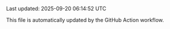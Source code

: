 Last updated: 2025-09-20 06:14:52 UTC

This file is automatically updated by the GitHub Action workflow.
